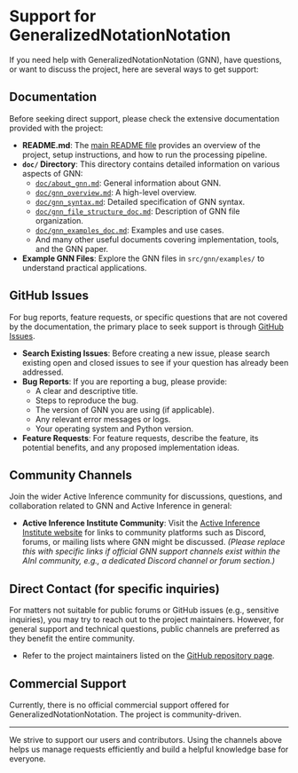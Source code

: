 # Support for GeneralizedNotationNotation

If you need help with GeneralizedNotationNotation (GNN), have questions, or want to discuss the project, here are several ways to get support:

## Documentation

Before seeking direct support, please check the extensive documentation provided with the project:

-   **README.md**: The [main README file](./README.md) provides an overview of the project, setup instructions, and how to run the processing pipeline.
-   **`doc/` Directory**: This directory contains detailed information on various aspects of GNN:
    -   [`doc/about_gnn.md`](./doc/about_gnn.md): General information about GNN.
    -   [`doc/gnn_overview.md`](./doc/gnn_overview.md): A high-level overview.
    -   [`doc/gnn_syntax.md`](./doc/gnn_syntax.md): Detailed specification of GNN syntax.
    -   [`doc/gnn_file_structure_doc.md`](./doc/gnn_file_structure_doc.md): Description of GNN file organization.
    -   [`doc/gnn_examples_doc.md`](./doc/gnn_examples_doc.md): Examples and use cases.
    -   And many other useful documents covering implementation, tools, and the GNN paper.
-   **Example GNN Files**: Explore the GNN files in `src/gnn/examples/` to understand practical applications.

## GitHub Issues

For bug reports, feature requests, or specific questions that are not covered by the documentation, the primary place to seek support is through [GitHub Issues](https://github.com/ActiveInferenceInstitute/GeneralizedNotationNotation/issues).

-   **Search Existing Issues**: Before creating a new issue, please search existing open and closed issues to see if your question has already been addressed.
-   **Bug Reports**: If you are reporting a bug, please provide:
    -   A clear and descriptive title.
    -   Steps to reproduce the bug.
    -   The version of GNN you are using (if applicable).
    -   Any relevant error messages or logs.
    -   Your operating system and Python version.
-   **Feature Requests**: For feature requests, describe the feature, its potential benefits, and any proposed implementation ideas.

## Community Channels

Join the wider Active Inference community for discussions, questions, and collaboration related to GNN and Active Inference in general:

-   **Active Inference Institute Community**: Visit the [Active Inference Institute website](https://activeinference.institute/) for links to community platforms such as Discord, forums, or mailing lists where GNN might be discussed.
    *(Please replace this with specific links if official GNN support channels exist within the AInI community, e.g., a dedicated Discord channel or forum section.)*

## Direct Contact (for specific inquiries)

For matters not suitable for public forums or GitHub issues (e.g., sensitive inquiries), you may try to reach out to the project maintainers. However, for general support and technical questions, public channels are preferred as they benefit the entire community.

-   Refer to the project maintainers listed on the [GitHub repository page](https://github.com/ActiveInferenceInstitute/GeneralizedNotationNotation).

## Commercial Support

Currently, there is no official commercial support offered for GeneralizedNotationNotation. The project is community-driven.

---

We strive to support our users and contributors. Using the channels above helps us manage requests efficiently and build a helpful knowledge base for everyone. 